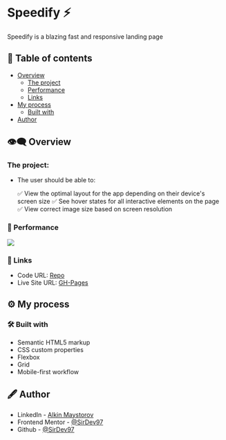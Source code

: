 # Speedify ⚡

Speedify is a blazing fast and responsive landing page

## 📑 Table of contents

- [Overview](#overview)
  - [The project](#the-project)
  - [Performance](#Performance)
  - [Links](#links)
- [My process](#my-process)
  - [Built with](#built-with)
- [Author](#author)

## 👁‍🗨 Overview

### The project:

- The user should be able to:

  ✅ View the optimal layout for the app depending on their device's screen size
  ✅ See hover states for all interactive elements on the page
  ✅ View correct image size based on screen resolution

### 📸 Performance

![](https://github.com/SirDev97/speedify/blob/main/images/preview.jpeg?raw=true)

### 🔗 Links

- Code URL: [Repo](https://github.com/SirDev97/speedify)
- Live Site URL: [GH-Pages](https://sirdev97.github.io/speedify/)

## ⚙ My process

### 🛠 Built with

- Semantic HTML5 markup
- CSS custom properties
- Flexbox
- Grid
- Mobile-first workflow

## 🖋 Author

- LinkedIn - [Alkin Maystorov](https://www.linkedin.com/in/alkin-maystorov/)
- Frontend Mentor - [@SirDev97](https://www.frontendmentor.io/profile/SirDev97)
- Github - [@SirDev97](https://github.com/SirDev97)
